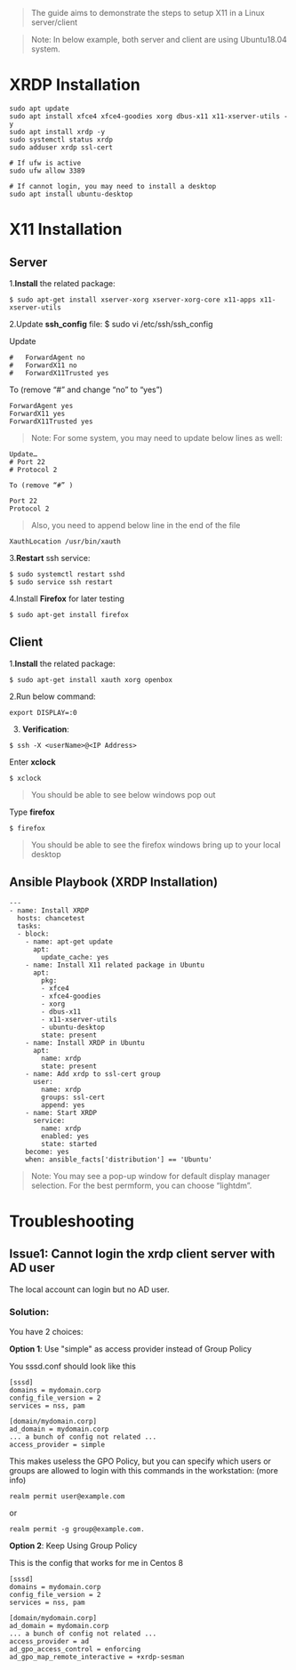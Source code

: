 >The guide aims to demonstrate the steps to setup X11 in a Linux server/client

>Note: In below example, both server and client are using Ubuntu18.04 system.

# XRDP Installation
```
sudo apt update
sudo apt install xfce4 xfce4-goodies xorg dbus-x11 x11-xserver-utils -y
sudo apt install xrdp -y
sudo systemctl status xrdp
sudo adduser xrdp ssl-cert  

# If ufw is active
sudo ufw allow 3389

# If cannot login, you may need to install a desktop
sudo apt install ubuntu-desktop
```

# X11 Installation
## Server

1.**Install** the related package:
```
$ sudo apt-get install xserver-xorg xserver-xorg-core x11-apps x11-xserver-utils
```

2.Update **ssh_config** file:
$ sudo vi /etc/ssh/ssh_config

Update
```
#   ForwardAgent no
#   ForwardX11 no
#   ForwardX11Trusted yes
```
To (remove “#” and change “no” to “yes”)
```
ForwardAgent yes
ForwardX11 yes
ForwardX11Trusted yes
```
>Note: For some system, you may need to update below lines as well:
```
Update…
# Port 22
# Protocol 2

To (remove “#” )

Port 22
Protocol 2
```
>Also, you need to append below line in the end of the file

```
XauthLocation /usr/bin/xauth
```
3.**Restart** ssh service:
```
$ sudo systemctl restart sshd
$ sudo service ssh restart
```

4.Install **Firefox** for later testing
```
$ sudo apt-get install firefox
```
 
## Client

1.**Install** the related package:
```
$ sudo apt-get install xauth xorg openbox
```

2.Run below command:
```
export DISPLAY=:0
```

3. **Verification**:
```
$ ssh -X <userName>@<IP Address>
```
Enter **xclock**
```
$ xclock
```
>You should be able to see below windows pop out

Type **firefox**
```
$ firefox
```

>You should be able to see the firefox windows bring up to your local desktop

 
## Ansible Playbook (XRDP Installation)
```
---
- name: Install XRDP
  hosts: chancetest
  tasks:
  - block:
    - name: apt-get update
      apt:
        update_cache: yes
    - name: Install X11 related package in Ubuntu
      apt:
        pkg:
        - xfce4
        - xfce4-goodies
        - xorg
        - dbus-x11
        - x11-xserver-utils
        - ubuntu-desktop
        state: present
    - name: Install XRDP in Ubuntu
      apt:
        name: xrdp
        state: present
    - name: Add xrdp to ssl-cert group
      user:
        name: xrdp
        groups: ssl-cert
        append: yes
    - name: Start XRDP
      service:
        name: xrdp
        enabled: yes
        state: started
    become: yes
    when: ansible_facts['distribution'] == 'Ubuntu'
```
 

>Note: You may see a pop-up window for default display manager selection. For the best permform, you can choose “lightdm”.

 
# Troubleshooting
## Issue1: Cannot login the xrdp client server with AD user

The local account can login but no AD user.

### Solution:

You have 2 choices:

**Option 1**: Use "simple" as access provider instead of Group Policy

You sssd.conf should look like this
```
[sssd]
domains = mydomain.corp
config_file_version = 2
services = nss, pam

[domain/mydomain.corp]
ad_domain = mydomain.corp
... a bunch of config not related ...
access_provider = simple
```

This makes useless the GPO Policy, but you can specify which users or groups are allowed to login with this commands in the workstation: (more info)
```
realm permit user@example.com
```
or
```
realm permit -g group@example.com.
```
 

**Option 2**: Keep Using Group Policy

This is the config that works for me in Centos 8
```
[sssd]
domains = mydomain.corp
config_file_version = 2
services = nss, pam

[domain/mydomain.corp]
ad_domain = mydomain.corp
... a bunch of config not related ...
access_provider = ad
ad_gpo_access_control = enforcing
ad_gpo_map_remote_interactive = +xrdp-sesman
```

 

 


 

